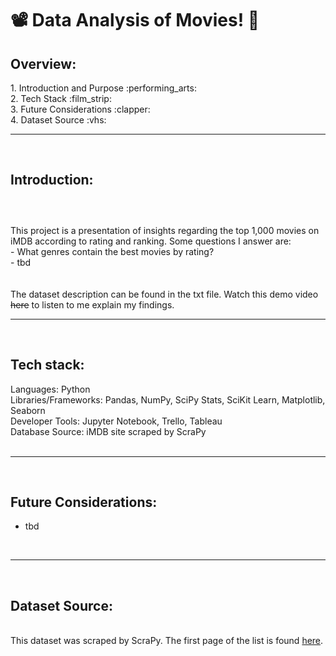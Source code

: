 # :film_projector:	Data Analysis of Movies! :movie_camera:	

<h2><strong>Overview:</strong></h2>
1. Introduction and Purpose :performing_arts:	<br>
2. Tech Stack :film_strip:	<br>
3. Future Considerations :clapper:	<br>
4. Dataset Source :vhs:	
<br><hr><br>
<h2><strong>Introduction:</strong></h2>
<h3><br></h3>
This project is a presentation of insights regarding the top 1,000 movies on iMDB according to rating and ranking.
Some questions I answer are:<br>
- What genres contain the best movies by rating?<br>
- tbd
<br><br><br>
The dataset description can be found in the txt file. Watch this demo video <s>here</s> to listen to me explain my findings.
<br><hr><br>
<h2><strong>Tech stack:</strong></h2>
Languages: Python<br>
Libraries/Frameworks: Pandas, NumPy, SciPy Stats, SciKit Learn, Matplotlib, Seaborn<br>
Developer Tools: Jupyter Notebook, Trello, Tableau<br>
Database Source: iMDB site scraped by ScraPy</br>
<br><hr><br>
<h2><strong>Future Considerations:</strong></h2>
<ul>
<li>tbd</li>
</ul>
<br><hr><br>
<h2><strong>Dataset Source:</strong></h2><br>
This dataset was scraped by ScraPy. The first page of the list is found <a href="https://www.imdb.com/search/title/?title_type=feature&num_votes=25000,&sort=user_rating,desc&view=advanced">here</a>.
